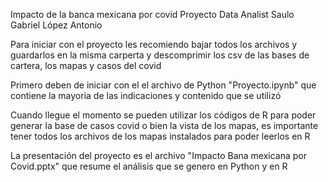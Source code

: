 Impacto de la banca mexicana por covid
Proyecto Data Analist
Saulo Gabriel López Antonio

Para iniciar con el proyecto les recomiendo bajar todos los archivos y guardarlos en la misma carperta y descomprimir los csv de las bases de cartera, los mapas y casos del covid

Primero deben de iniciar con el el archivo de Python "Proyecto.ipynb" que contiene la mayoria de las indicaciones y contenido que se utilizó

Cuando llegue el momento se pueden utilizar los códigos de R para poder generar la base de casos covid o bien la vista de los mapas, es importante tener todos los archivos de los mapas instalados para poder leerlos en R

La presentación del proyecto es el archivo "Impacto Bana mexicana por Covid.pptx" que resume el análisis que se genero en Python y en R



